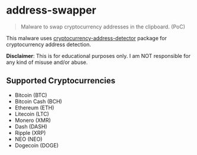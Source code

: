 # address-swapper

> Malware to swap cryptocurrency addresses in the clipboard. (PoC)

This malware uses [cryptocurrency-address-detector](https://www.npmjs.com/package/cryptocurrency-address-detector) package for cryptocurrency address detection.<br>

**Disclaimer**: This is for educational purposes only. I am NOT responsible for any kind of misuse and/or abuse.

## Supported Cryptocurrencies

- Bitcoin (BTC)
- Bitcoin Cash (BCH)
- Ethereum (ETH)
- Litecoin (LTC)
- Monero (XMR)
- Dash (DASH)
- Ripple (XRP)
- NEO (NEO)
- Dogecoin (DOGE)
